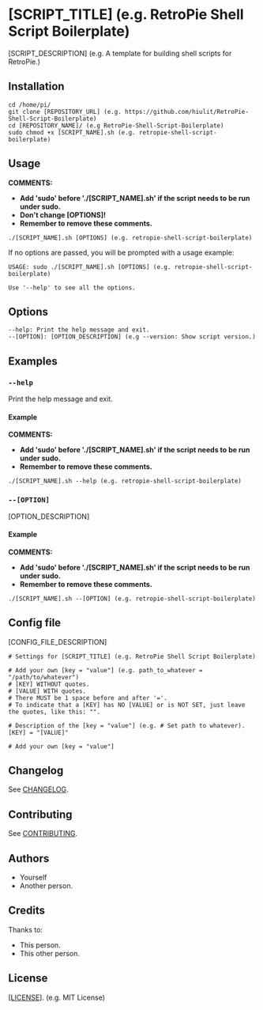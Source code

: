 # [SCRIPT_TITLE] (e.g. RetroPie Shell Script Boilerplate)

[SCRIPT_DESCRIPTION] (e.g. A template for building shell scripts for RetroPie.)

## Installation

```
cd /home/pi/
git clone [REPOSITORY_URL] (e.g. https://github.com/hiulit/RetroPie-Shell-Script-Boilerplate)
cd [REPOSITORY_NAME]/ (e.g RetroPie-Shell-Script-Boilerplate)
sudo chmod +x [SCRIPT_NAME].sh (e.g. retropie-shell-script-boilerplate)
```

## Usage

**COMMENTS:**
- **Add 'sudo' before './[SCRIPT_NAME].sh' if the script needs to be run under sudo.**
- **Don't change [OPTIONS]!**
- **Remember to remove these comments.**

```
./[SCRIPT_NAME].sh [OPTIONS] (e.g. retropie-shell-script-boilerplate) 
```

If no options are passed, you will be prompted with a usage example:

```
USAGE: sudo ./[SCRIPT_NAME].sh [OPTIONS] (e.g. retropie-shell-script-boilerplate)

Use '--help' to see all the options.
```

## Options

```
--help: Print the help message and exit.
--[OPTION]: [OPTION_DESCRIPTION] (e.g --version: Show script version.)
```

## Examples

### `--help`

Print the help message and exit.

#### Example

**COMMENTS:**
- **Add 'sudo' before './[SCRIPT_NAME].sh' if the script needs to be run under sudo.**
- **Remember to remove these comments.**

`./[SCRIPT_NAME].sh --help (e.g. retropie-shell-script-boilerplate)`

### `--[OPTION]`

[OPTION_DESCRIPTION]

#### Example

**COMMENTS:**
- **Add 'sudo' before './[SCRIPT_NAME].sh' if the script needs to be run under sudo.**
- **Remember to remove these comments.**

`./[SCRIPT_NAME].sh --[OPTION] (e.g. retropie-shell-script-boilerplate)`

## Config file

[CONFIG_FILE_DESCRIPTION]

```
# Settings for [SCRIPT_TITLE] (e.g. RetroPie Shell Script Boilerplate)

# Add your own [key = "value"] (e.g. path_to_whatever = "/path/to/whatever")
# [KEY] WITHOUT quotes.
# [VALUE] WITH quotes.
# There MUST be 1 space before and after '='.
# To indicate that a [KEY] has NO [VALUE] or is NOT SET, just leave the quotes, like this: "".

# Description of the [key = "value"] (e.g. # Set path to whatever).
[KEY] = "[VALUE]"

# Add your own [key = "value"]
```

## Changelog

See [CHANGELOG](/CHANGELOG.md).

## Contributing

See [CONTRIBUTING](/CONTRIBUTING.md).

## Authors

* Yourself
* Another person.

## Credits

Thanks to:

* This person.
* This other person.

## License

[[LICENSE]](/LICENSE). (e.g. MIT License)
